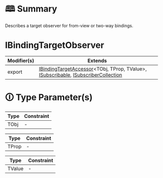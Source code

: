 # &#128366; Summary

Describes a target observer for from-view or two-way bindings.

# IBindingTargetObserver

| Modifier(s)                            | Extends                                    |
|----------------------------------------|--------------------------------------------|
| export | [IBindingTargetAccessor](https://hamedfathi.gitbook.io/aurelia-2-doc-api/runtime/interface/observation/ibindingtargetaccessor)&lt;TObj, TProp, TValue&gt;, [ISubscribable](https://hamedfathi.gitbook.io/aurelia-2-doc-api/runtime/interface/observation/isubscribable), [ISubscriberCollection](https://hamedfathi.gitbook.io/aurelia-2-doc-api/runtime/interface/observation/isubscribercollection) |

# &#128712; Type Parameter(s)

| Type | Constraint |
| ---- | ---------- |
| TObj | -          |

| Type  | Constraint |
| ----- | ---------- |
| TProp | -          |

| Type   | Constraint |
| ------ | ---------- |
| TValue | -          |
